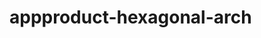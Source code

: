  # appproduct-hexagonal-arch                 
            
         
                      
        
               
                 
              
                      
      
       
          
   
   
  
 
